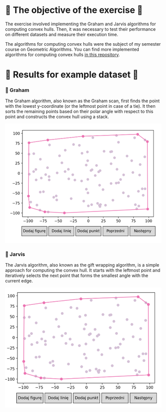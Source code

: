 # 🔶 The objective of the exercise 🔶

<p> The exercise involved implementing the Graham and Jarvis algorithms for computing convex hulls. Then, it was necessary to test their performance on different datasets and measure their execution time. </p>
<p> The algorithms for computing convex hulls were the subject of my semester course on Geometric Algorithms. 
  You can find more implemented algorithms for computing convex hulls <a href="https://github.com/YoC00lig/Convex-Hull">in this repository</a>. </p>

# 🔶 Results for example dataset 🔶

<h3> 🔸 Graham </h3>
<p> The Graham algorithm, also known as the Graham scan, first finds the point with the lowest y-coordinate (or the leftmost point in case of a tie). It then sorts the remaining points based on their polar angle with respect to this point and constructs the convex hull using a stack.</p>
<img src="graham.png">

<h3> 🔸 Jarvis </h3>
<p> The Jarvis algorithm, also known as the gift wrapping algorithm, is a simple approach for computing the convex hull. It starts with the leftmost point and iteratively selects the next point that forms the smallest angle with the current edge. </p>
<img src="jarvis.png">

